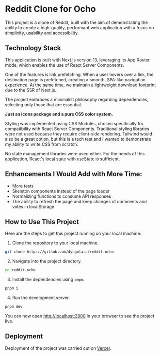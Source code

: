 # Reddit Clone for Ocho

This project is a clone of Reddit, built with the aim of demonstrating the ability to create a high-quality, performant web application with a focus on simplicity, usability and accessibility. 

## Technology Stack

This application is built with Next.js version 13, leveraging its App Router mode, which enables the use of React Server Components.

One of the features is link prefetching. When a user hovers over a link, the destination page is prefetched, creating a smooth, SPA-like navigation experience. At the same time, we maintain a lightweight download footprint due to the SSR of Next.js.

The project embraces a minimalist philosophy regarding dependencies, selecting only those that are essential.

**Just an icons package and a pure CSS color system.**

Styling was implemented using CSS Modules, chosen specifically for compatibility with React Server Components. Traditional styling libraries were not used because they require client-side rendering. 
Tailwind would also be a great option, but this is a tech test and I wanted to demonstrate my ability to write CSS from scratch.

No state management libraries were used either. For the needs of this application, React's local state with useState is sufficient.

## Enhancements I Would Add with More Time:

- More tests
- Skeleton components instead of the page loader
- Normalizing functions to consume API responses
- The ability to refresh the page and keep changes of comments and votes in localStorage


## How to Use This Project

Here are the steps to get this project running on your local machine:

1. Clone the repository to your local machine.

```bash
git clone https://github.com/dyegolara/reddit-ocho
```

2. Navigate into the project directory.

```bash
cd reddit-ocho
```

3. Install the dependencies using `pnpm`.

```bash
pnpm i
```

4. Run the development server.

```bash
pnpm dev
```

You can now open [http://localhost:3000](http://localhost:3000) in your browser to see the project live.

## Deployment

Deployment of the project was carried out on [Vercel](https://vercel.com).